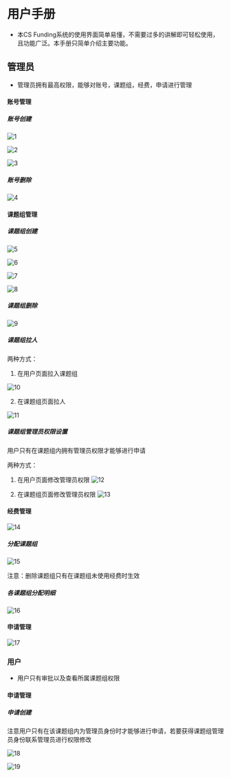 # 用户手册

* 本CS Funding系统的使用界面简单易懂，不需要过多的讲解即可轻松使用，且功能广泛。本手册只简单介绍主要功能。



## 管理员

* 管理员拥有最高权限，能够对账号，课题组，经费，申请进行管理

  

#### 账号管理

##### 账号创建

![1](https://github.com/andrreeew/cs304-ui/assets/113843225/e78c7472-67af-45fd-bf70-bec9e7fac754)



![2](https://github.com/andrreeew/cs304-ui/assets/113843225/dfbd4730-a1c3-43d0-bbab-d9d8e04962fb)

![3](https://github.com/andrreeew/cs304-ui/assets/113843225/2c9d8b84-b11e-4ea8-938b-9dc83b98811f)


##### 账号删除

![4](https://github.com/andrreeew/cs304-ui/assets/113843225/ab117ad3-4d74-4035-b806-acb4f98b6e39)





#### 课题组管理

##### 课题组创建


![5](https://github.com/andrreeew/cs304-ui/assets/113843225/421ab815-0a17-4769-a703-17084e5fde22)


![6](https://github.com/andrreeew/cs304-ui/assets/113843225/919dbeb4-bed7-47ee-a81d-53540da00b0c)



![7](https://github.com/andrreeew/cs304-ui/assets/113843225/6db3ecca-4717-4642-be51-4a96fa16232d)

![8](https://github.com/andrreeew/cs304-ui/assets/113843225/b9841098-15d2-4f0f-b59b-08532f80563b)


##### 课题组删除
![9](https://github.com/andrreeew/cs304-ui/assets/113843225/e1bbba5f-1f52-45b9-857a-a6b45c3fa739)


##### 课题组拉人

两种方式：

1. 在用户页面拉入课题组

![10](https://github.com/andrreeew/cs304-ui/assets/113843225/e7e6f7e0-d93b-4564-81f3-8e3e20fc4d9a)

2. 在课题组页面拉人

![11](https://github.com/andrreeew/cs304-ui/assets/113843225/5676def4-fced-409d-95fa-ee25e41bcd73)

##### 课题组管理员权限设置

用户只有在课题组内拥有管理员权限才能够进行申请

两种方式：

1. 在用户页面修改管理员权限
![12](https://github.com/andrreeew/cs304-ui/assets/113843225/c591192f-6588-4e98-836d-cce00be44c95)

2. 在课题组页面修改管理员权限
![13](https://github.com/andrreeew/cs304-ui/assets/113843225/8d801bd1-fe48-4e8a-a956-b6439677e31e)







#### 经费管理
![14](https://github.com/andrreeew/cs304-ui/assets/113843225/5f5fda1f-302f-4e9d-81c8-d4f93a5e16b4)

##### 分配课题组

![15](https://github.com/andrreeew/cs304-ui/assets/113843225/db194c91-eeb6-46f6-a011-1dbaae364452)

注意：删除课题组只有在课题组未使用经费时生效



##### 各课题组分配明细

![16](https://github.com/andrreeew/cs304-ui/assets/113843225/86b88800-e6d3-4685-8a08-eb6fd4df01ef)

#### 申请管理

![17](https://github.com/andrreeew/cs304-ui/assets/113843225/20ef291c-c7ea-4758-a1a6-9c8ff342b390)




### 用户

* 用户只有审批以及查看所属课题组权限



#### 申请管理

##### 申请创建

注意用户只有在该课题组内为管理员身份时才能够进行申请，若要获得课题组管理员身份联系管理员进行权限修改

![18](https://github.com/andrreeew/cs304-ui/assets/113843225/1f3d80ca-c72a-4d67-8313-53800e12c315)

![19](https://github.com/andrreeew/cs304-ui/assets/113843225/8b220570-310e-49bf-b121-789e74caf6d8)





